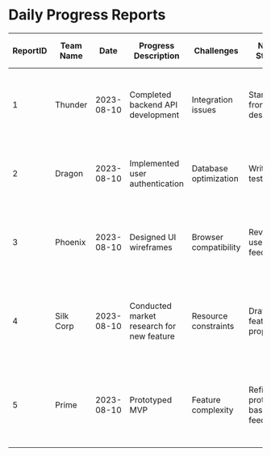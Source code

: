 # Daily Progress Reports

| ReportID | Team Name | Date       | Progress Description                               | Challenges             | Next Steps                | Status          | Team Member Contributions |
|----------|-----------|------------|---------------------------------------------------|------------------------|---------------------------|-----------------|--------------------------|
| 1        | Thunder   | 2023-08-10 | Completed backend API development                | Integration issues     | Start frontend design  | <span class="checkmark"></span> | John: Implemented API endpoints, Lisa: Reviewed code |
| 2        | Dragon    | 2023-08-10 | Implemented user authentication                  | Database optimization | Write unit tests         | <span class="checkmark"></span> | Alex: Implemented authentication logic, Sarah: Performance testing |
| 3        | Phoenix   | 2023-08-10 | Designed UI wireframes                           | Browser compatibility  | Review user feedback     | <span class="checkmark"></span> | Michael: Created wireframe mockups, Emily: Gathered user feedback |
| 4        | Silk Corp | 2023-08-10 | Conducted market research for new feature        | Resource constraints   | Draft feature proposal   | <span class="checkmark"></span> | Kevin: Analyzed market trends, Jessica: Drafted feature outline |
| 5       | Prime     | 2023-08-10 | Prototyped MVP                                    | Feature complexity     | Refine prototype based on feedback | <span class="checkmark"></span> | David: Created prototype UI, Emma: Collected feedback from stakeholders |
